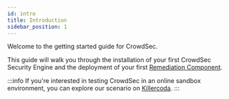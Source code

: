 ```yaml
---
id: intro
title: Introduction
sidebar_position: 1
---
```


Welcome to the getting started guide for CrowdSec.

This guide will walk you through the installation of your first CrowdSec Security Engine and the deployment of your first [Remediation Component](/bouncers/intro.md).

:::info
If you're interested in testing CrowdSec in an online sandbox environment, you can explore our scenario on [Killercoda](https://killercoda.com/iiamloz/scenario/crowdsec-setup).
:::
